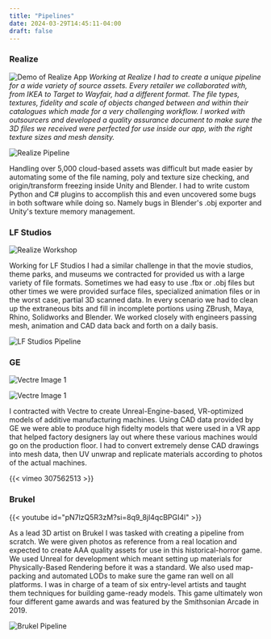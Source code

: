 ```yaml
---
title: "Pipelines"
date: 2024-03-29T14:45:11-04:00
draft: false
---
```


### Realize
![Demo of Realize App](/images/gifs/realize_demo.gif)
*Working at Realize I had to create a unique pipeline for a wide variety of source assets. Every retailer we collaborated with, from IKEA to Target to Wayfair, had a different format. The file types, textures, fidelity and scale of objects changed between and within their catalogues which made for a very challenging workflow. I worked with outsourcers and developed a quality assurance document to make sure the 3D files we received were perfected for use inside our app, with the right texture sizes and mesh density.*

![Realize Pipeline](/images/pipeline_realize.png)

Handling over 5,000 cloud-based assets was difficult but made easier by automating some of the file naming, poly and texture size checking, and origin/transform freezing inside Unity and Blender. I had to write custom Python and C# plugins to accomplish this and even uncovered some bugs in both software while doing so. Namely bugs in Blender's .obj exporter and Unity's texture memory management.

### LF Studios

![Realize Workshop](/images/pipeline_lf_extra.jpg)

Working for LF Studios I had a similar challenge in that the movie studios, theme parks, and museums we contracted for provided us with a large variety of file formats. Sometimes we had easy to use .fbx or .obj files but other times we were provided surface files, specialized animation files or in the worst case, partial 3D scanned data. In every scenario we had to clean up the extraneous bits and fill in incomplete portions using ZBrush, Maya, Rhino, Solidworks and Blender. We worked closely with engineers passing mesh, animation and CAD data back and forth on a daily basis.

![LF Studios Pipeline](/images/pipeline_lf.png)

### GE

![Vectre Image 1](/images/vectre_1.jpg)

![Vectre Image 1](/images/vectre_2.jpg)

I contracted with Vectre to create Unreal-Engine-based, VR-optimized models of additive manufacturing machines. Using CAD data provided by GE we were able to produce high fidelty models that were used in a VR app that helped factory designers lay out where these various machines would go on the production floor. I had to convert extremely dense CAD drawings into mesh data, then UV unwrap and replicate materials according to photos of the actual machines.

{{< vimeo 307562513 >}}

### Brukel

{{< youtube id="pN7lzQ5R3zM?si=8q9_8jl4qcBPGI4l" >}}

As a lead 3D artist on Brukel I was tasked with creating a pipeline from scratch. We were given photos as reference from a real location and expected to create AAA quality assets for use in this historical-horror game. We used Unreal for development which meant setting up materials for Physically-Based Rendering before it was a standard. We also used map-packing and automated LODs to make sure the game ran well on all platforms. I was in charge of a team of six entry-level artists and taught them techniques for building game-ready models. This game ultimately won four different game awards and was featured by the Smithsonian Arcade in 2019.

![Brukel Pipeline](/images/pipeline_brukel.png)

